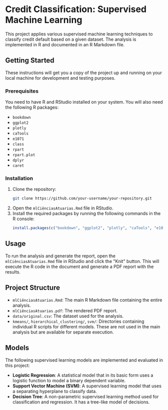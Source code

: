 # Credit Classification: Supervised Machine Learning

This project applies various supervised machine learning techniques to classify credit default based on a given dataset. The analysis is implemented in R and documented in an R Markdown file.

## Getting Started

These instructions will get you a copy of the project up and running on your local machine for development and testing purposes.

### Prerequisites

You need to have R and RStudio installed on your system. You will also need the following R packages:

- `bookdown`
- `ggplot2`
- `plotly`
- `caTools`
- `e1071`
- `class`
- `rpart`
- `rpart.plot`
- `dplyr`
- `caret`

### Installation

1.  Clone the repository:
    ```bash
    git clone https://github.com/your-username/your-repository.git
    ```
2.  Open the `mlCiênciasAtuarias.Rmd` file in RStudio.
3.  Install the required packages by running the following commands in the R console:
    ```R
    install.packages(c("bookdown", "ggplot2", "plotly", "caTools", "e1071", "class", "rpart", "rpart.plot", "dplyr", "caret"))
    ```

## Usage

To run the analysis and generate the report, open the `mlCiênciasAtuarias.Rmd` file in RStudio and click the "Knit" button. This will execute the R code in the document and generate a PDF report with the results.

## Project Structure

- `mlCiênciasAtuarias.Rmd`: The main R Markdown file containing the entire analysis.
- `mlCiênciasAtuarias.pdf`: The rendered PDF report.
- `data/original.csv`: The dataset used for the analysis.
- `kmeans/`, `hierarchical_clustering/`, `svm/`: Directories containing individual R scripts for different models. These are not used in the main analysis but are available for separate execution.

## Models

The following supervised learning models are implemented and evaluated in this project:

- **Logistic Regression**: A statistical model that in its basic form uses a logistic function to model a binary dependent variable.
- **Support Vector Machine (SVM)**: A supervised learning model that uses a separating hyperplane to classify data.
- **Decision Tree**: A non-parametric supervised learning method used for classification and regression. It has a tree-like model of decisions.
